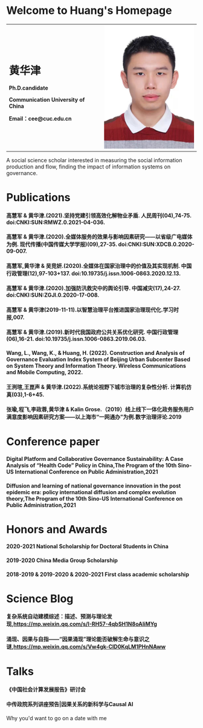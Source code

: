 # Welcome to Huang's Homepage

<table border="0">
  <tr>
    <td width="50%">
      <h1>黄华津</h1>
      <p><b>Ph.D.candidate</b></p>
      <p><b>Communication University of China</b></p>
      <p><b>Email：cee@cuc.edu.cn</b></p>
    </td>
    <td width="50%">
      <img src="ecae400a8a11ee2b5be7e842d74fd2e.jpg" width="100%"> 
    </td>
  </tr>
</table>


A social science scholar interested in measuring the social information production and flow, finding the impact of information systems on governance.

# Publications




#### 高慧军 & 黄华津.(2021).坚持党建引领高效化解物业矛盾. 人民周刊(04),74-75. doi:CNKI:SUN:RMWZ.0.2021-04-036.
#### 高慧军 & 黄华津.(2020).全媒体服务的效果与影响因素研究——以省级广电媒体为例. 现代传播(中国传媒大学学报)(09),27-35. doi:CNKI:SUN:XDCB.0.2020-09-007.
#### 高慧军,黄华津 & 吴竞妍.(2020).全媒体在国家治理中的价值及其实现机制. 中国行政管理(12),97-103+137. doi:10.19735/j.issn.1006-0863.2020.12.13.
#### 高慧军 & 黄华津.(2020).加强防汛救灾中的舆论引导. 中国减灾(17),24-27. doi:CNKI:SUN:ZGJI.0.2020-17-008.
#### 高慧军 & 黄华津(2019-11-11).以智慧治理平台推进国家治理现代化.学习时报,007.
#### 高慧军 & 黄华津.(2019).新时代我国政府公共关系优化研究. 中国行政管理(06),16-21. doi:10.19735/j.issn.1006-0863.2019.06.03.
#### Wang, L., Wang, K., & Huang, H. (2022). Construction and Analysis of Governance Evaluation Index System of Beijing Urban Subcenter Based on System Theory and Information Theory. Wireless Communications and Mobile Computing, 2022.
#### 王洌瑄,王崑声 & 黄华津.(2022).系统论视野下城市治理的复杂性分析. 计算机仿真(03),1-6+45.
#### 张瑜,程飞,李政蓉,黄华津 & Kalin Grose.（2019）线上线下一体化政务服务用户满意度影响因素研究方案——以上海市“一网通办”为例.数字治理评论.2019



# Conference paper



#### Digital Platform and Collaborative Governance Sustainability: A Case Analysis of “Health Code” Policy in China,The Program of the 10th Sino-US International Conference on Public Administration,2021
#### Diffusion and learning of national governance innovation in the post epidemic era: policy international diffusion and complex evolution theory,The Program of the 10th Sino-US International Conference on Public Administration,2021


# Honors and Awards

#### 2020-2021 National Scholarship for Doctoral Students in China
#### 2019-2020 China Media Group Scholarship
#### 2018-2019 & 2019-2020 & 2020-2021 First class academic scholarship


# Science Blog


#### 复杂系统自动建模综述：描述、预测与理论发现,https://mp.weixin.qq.com/s/I-RH57-4qbSH1N8oAIiMYg
#### 涌现、因果与自指——“因果涌现”理论能否破解生命与意识之谜,https://mp.weixin.qq.com/s/Vw4gk-ClD0KqLM1PHnNAww


# Talks

#### 《中国社会计算发展报告》研讨会 
#### 中传政院系列讲座预告|因果关系的新科学与Causal Al




Why you'd want to go on a date with me
